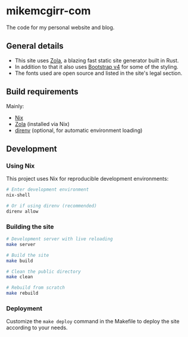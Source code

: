 # mikemcgirr-com

The code for my personal website and blog.

## General details

- This site uses [Zola](https://www.getzola.org/), a blazing fast static site generator built in Rust.
- In addition to that it also uses [Bootstrap v4](https://getbootstrap.com/docs/4.0/getting-started/introduction/) for some of the styling.
- The fonts used are open source and listed in the site's legal section.

## Build requirements

Mainly:

- [Nix](https://nixos.org/nix/)
- [Zola](https://www.getzola.org/) (installed via Nix)
- [direnv](https://direnv.net/) (optional, for automatic environment loading)

## Development

### Using Nix

This project uses Nix for reproducible development environments:

```bash
# Enter development environment
nix-shell

# Or if using direnv (recommended)
direnv allow
```

### Building the site

```bash
# Development server with live reloading
make server

# Build the site
make build

# Clean the public directory
make clean

# Rebuild from scratch
make rebuild
```

### Deployment

Customize the `make deploy` command in the Makefile to deploy the site according to your needs.
